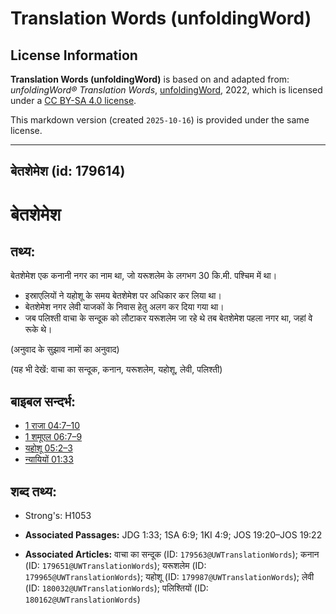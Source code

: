 # Translation Words (unfoldingWord)

## License Information

**Translation Words (unfoldingWord)** is based on and adapted from: _unfoldingWord® Translation Words_, [unfoldingWord](https://unfoldingword.org/utw), 2022, which is licensed under a [CC BY-SA 4.0 license](https://creativecommons.org/licenses/by-sa/4.0/legalcode.en).

This markdown version (created `2025-10-16`) is provided under the same license.



--------------------------------

## बेतशेमेश (id: 179614)

बेतशेमेश
========

तथ्य:
-----

बेतशेमेश एक कनानी नगर का नाम था, जो यरूशलेम के लगभग 30 कि.मी. पश्चिम में था।

* इस्राएलियों ने यहोशू के समय बेतशेमेश पर अधिकार कर लिया था।
* बेतशेमेश नगर लेवी याजकों के निवास हेतु अलग कर दिया गया था।
* जब पलिश्ती वाचा के सन्दूक को लौटाकर यरूशलेम जा रहे थे तब बेतशेमेश पहला नगर था, जहां वे रूके थे।

(अनुवाद के सुझाव नामों का अनुवाद)

(यह भी देखें: वाचा का सन्दूक, कनान, यरूशलेम, यहोशू, लेवी, पलिश्ती)

बाइबल सन्दर्भ:
--------------

* [1 राजा 04:7–10](https://ref.ly/1Kgs0:0)
* [1 शमूएल 06:7–9](https://ref.ly/1Sam0:0)
* [यहोशू 05:2–3](https://ref.ly/Josh5:2-Josh5:3)
* [न्यायियों 01:33](https://ref.ly/Judg1:33)

शब्द तथ्य:
----------

* Strong's: H1053

* **Associated Passages:** JDG 1:33; 1SA 6:9; 1KI 4:9; JOS 19:20–JOS 19:22
* **Associated Articles:** वाचा का सन्दूक (ID: `179563@UWTranslationWords`); कनान (ID: `179651@UWTranslationWords`); यरूशलेम (ID: `179965@UWTranslationWords`); यहोशू (ID: `179987@UWTranslationWords`); लेवी (ID: `180032@UWTranslationWords`); पलिश्तियों (ID: `180162@UWTranslationWords`)

